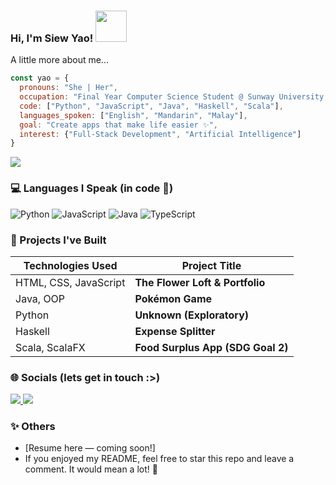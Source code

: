 ###  Hi, I'm Siew Yao! <img src="https://media.giphy.com/media/mGcNjsfWAjY5AEZNw6/giphy.gif" width="50">


A little more about me...
```javascript
const yao = {
  pronouns: "She | Her",
  occupation: "Final Year Computer Science Student @ Sunway University, Malaysia",
  code: ["Python", "JavaScript", "Java", "Haskell", "Scala"],
  languages_spoken: ["English", "Mandarin", "Malay"],
  goal: "Create apps that make life easier ✨",
  interest: {"Full-Stack Development", "Artificial Intelligence"]
}
```

<a href="https://github.com/sy-9/sy-9">
  <img align="center" src="https://github-readme-stats.vercel.app/api/top-langs/?username=sy-9&title_color=ffffff&text_color=c9cacc&icon_color=2bbc8a&bg_color=1d1f21&langs_count=3" />
</a>

### 💻 Languages I Speak (in code 🌱)

![Python](https://img.shields.io/badge/-Python-000?&logo=Python)
![JavaScript](https://img.shields.io/badge/-JavaScript-000?&logo=JavaScript)
![Java](https://img.shields.io/badge/-Java-000?&logo=Java&logoColor=007396)
![TypeScript](https://img.shields.io/badge/-TypeScript-000?&logo=TypeScript)


### 🌟 Projects I've Built
| Technologies Used                     | Project Title                   |
| ------------------------------------- | ------------------------------- |
| HTML, CSS, JavaScript                 | **The Flower Loft & Portfolio** |
| Java, OOP                             | **Pokémon Game**                |
| Python                                | **Unknown (Exploratory)**       |
| Haskell                               | **Expense Splitter**            |
| Scala, ScalaFX                        | **Food Surplus App (SDG Goal 2)** |


### 🌐 Socials (lets get in touch :>)
<p align="left"> <a href="https://www.linkedin.com/in/siew-yao" target="_blank"> <img src="https://img.shields.io/badge/LinkedIn-0077B5?style=for-the-badge&logo=linkedin&logoColor=white" /> </a> <a href="mailto:siewyao23@gmail.com"> <img src="https://img.shields.io/badge/Gmail-D14836?style=for-the-badge&logo=gmail&logoColor=white" /> </a> </p>

### ✨ Others 
- [Resume here — coming soon!]
- If you enjoyed my README, feel free to star this repo and leave a comment. It would mean a lot! 💖
